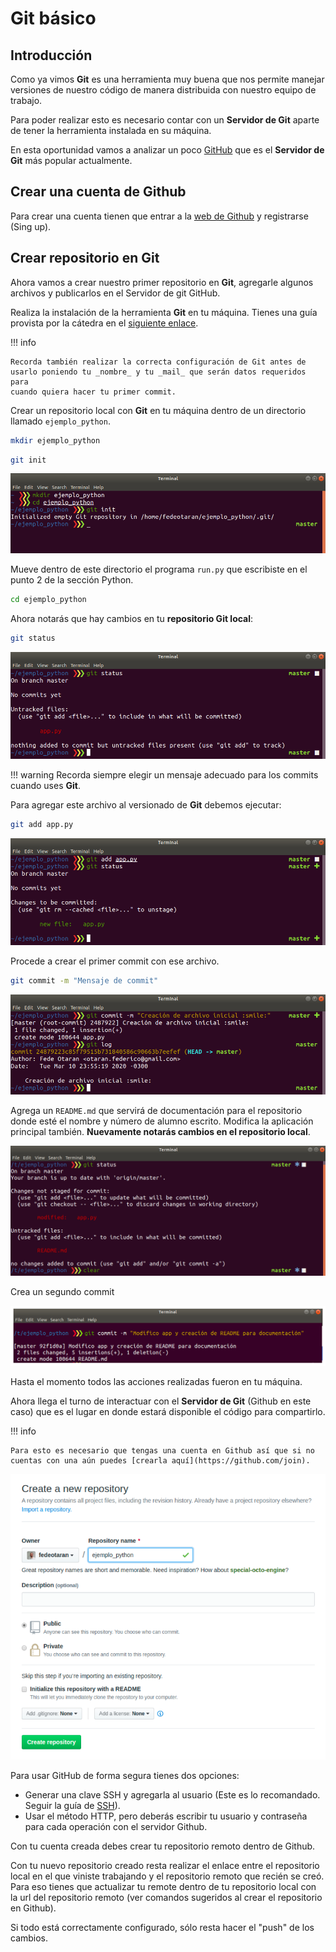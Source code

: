 # Git básico

## Introducción

Como ya vimos **Git** es una herramienta muy buena que nos permite manejar
versiones de nuestro código de manera distribuida con nuestro equipo de
trabajo.

Para poder realizar esto es necesario contar con un **Servidor de
Git** aparte de tener la herramienta instalada en su máquina.

En esta oportunidad vamos a analizar un poco [GitHub](https://github.com/) que
es el **Servidor de Git** más popular actualmente.

## Crear una cuenta de Github

Para crear una cuenta tienen que entrar a la
[web de Github](https://github.com/) y registrarse (Sing up).

## Crear repositorio en Git

Ahora vamos a crear nuestro primer repositorio en **Git**, agregarle algunos
archivos y publicarlos en el Servidor de git GitHub.

Realiza la instalación de la herramienta **Git** en tu máquina. Tienes una guía
provista por la cátedra en el [siguiente enlace](../03/git.md).

!!! info

    Recorda también realizar la correcta configuración de Git antes de
    usarlo poniendo tu _nombre_ y tu _mail_ que serán datos requeridos para
    cuando quiera hacer tu primer commit.

Crear un repositorio local con **Git** en tu máquina dentro de un directorio
llamado `ejemplo_python`.

```bash
mkdir ejemplo_python
```

```bash
git init
```

![Git Init](img/01_git_init.png)

Mueve dentro de este directorio el programa `run.py` que escribiste en el punto
2 de la sección Python.

```bash
cd ejemplo_python
```

Ahora notarás que hay cambios en tu **repositorio Git local**:

```bash
git status
```

![Create app](img/02_git_status.png)

!!! warning
Recorda siempre elegir un mensaje adecuado para los commits cuando uses **Git**.

Para agregar este archivo al versionado de **Git** debemos ejecutar:

```bash
git add app.py
```

![Git add](img/03_git_status.png)

Procede a crear el primer commit con ese archivo.

```bash
git commit -m "Mensaje de commit"
```

![Git commit](img/04_git_commit_log.png)

Agrega un `README.md` que servirá de documentación para el repositorio donde
esté el nombre y número de alumno escrito. Modifica la aplicación principal
también. **Nuevamente notarás cambios en el repositorio local**.

![Git status](img/05_status.png)

Crea un segundo commit

![Git Commit](img/06_commit.png)

Hasta el momento todos las acciones realizadas fueron en tu máquina.

Ahora llega el turno de interactuar con el **Servidor de Git** (Github en
este caso) que es el lugar en donde estará disponible el código para
compartirlo.

!!! info

    Para esto es necesario que tengas una cuenta en Github así que si no
    cuentas con una aún puedes [crearla aquí](https://github.com/join).

![Create repo](img/07_create_repo.png)

Para usar GitHub de forma segura tienes dos opciones:

- Generar una clave SSH y agregarla al usuario (Este es lo recomandado. Seguir
  la guía de [SSH](02_ssh.md)).
- Usar el método HTTP, pero deberás escribir tu usuario y contraseña para cada
  operación con el servidor Github.

Con tu cuenta creada debes crear tu repositorio remoto dentro de Github.

Con tu nuevo repositorio creado resta realizar el enlace entre el repositorio
local en el que viniste trabajando y el repositorio remoto que recién se creó.
Para eso tienes que actualizar tu remote dentro de tu repositorio local con la
url del repositorio remoto (ver comandos sugeridos al crear el repositorio en Github).

Si todo está correctamente configurado, sólo resta hacer el "push" de los cambios.
